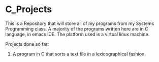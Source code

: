 # C_Projects

This is a Repository that will store all of my programs from my Systems Programming class.
A majority of the programs written here are in C language, in emacs IDE.
The platform used is a virtual linux machine.



Projects done so far:
1. A program in C that sorts a text file in a lexicographical fashion
